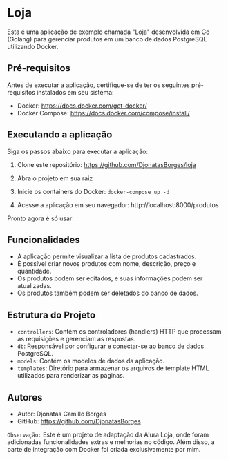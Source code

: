 # Loja

Esta é uma aplicação de exemplo chamada "Loja" desenvolvida em Go (Golang) para gerenciar produtos em um banco de dados PostgreSQL utilizando Docker.

## Pré-requisitos

Antes de executar a aplicação, certifique-se de ter os seguintes pré-requisitos instalados em seu sistema:

- Docker: https://docs.docker.com/get-docker/
- Docker Compose: https://docs.docker.com/compose/install/

## Executando a aplicação

Siga os passos abaixo para executar a aplicação:

1. Clone este repositório: https://github.com/DjonatasBorges/loja

2. Abra o projeto em sua raiz

3. Inicie os containers do Docker: ```docker-compose up -d```

4. Acesse a aplicação em seu navegador: http://localhost:8000/produtos

Pronto agora é só usar


## Funcionalidades

- A aplicação permite visualizar a lista de produtos cadastrados.
- É possível criar novos produtos com nome, descrição, preço e quantidade.
- Os produtos podem ser editados, e suas informações podem ser atualizadas.
- Os produtos também podem ser deletados do banco de dados.

## Estrutura do Projeto

- `controllers`: Contém os controladores (handlers) HTTP que processam as requisições e gerenciam as respostas.
- `db`: Responsável por configurar e conectar-se ao banco de dados PostgreSQL.
- `models`: Contém os modelos de dados da aplicação.
- `templates`: Diretório para armazenar os arquivos de template HTML utilizados para renderizar as páginas.

## Autores

- Autor: Djonatas Camillo Borges
- GitHub: https://github.com/DjonatasBorges

`Observação:` Este é um projeto de adaptação da Alura Loja, onde foram adicionadas funcionalidades extras e melhorias no código. Além disso, a parte de integração com Docker foi criada exclusivamente por mim.

